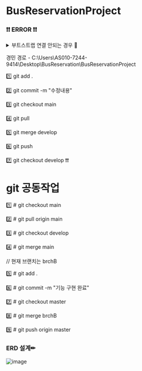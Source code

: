 # BusReservationProject
### ❗❗ ERROR ❗❗
<details>
<summary> 부트스트랩 연결 안되는 경우 🤣 </summary>
<div markdown="1">

### < link rel="stylesheet" href="https://maxcdn.bootstrapcdn.com/bootstrap/4.5.2/css/bootstrap.min.css" > 넣기


</div>
</details>

경민 경로 - C:\Users\AS010-7244-9414\Desktop\BusReservation\BusReservationProject 

1️⃣ git add .

2️⃣ git commit -m "수정내용"

3️⃣ git checkout main

4️⃣ git pull

5️⃣ git merge develop

6️⃣ git push

7️⃣ git checkout develop ❗❗

# git 공동작업
1️⃣ # git checkout main

2️⃣ # git pull origin main

3️⃣ # git checkout develop

4️⃣ # git merge main

// 현재 브랜치는 brchB

5️⃣ # git add .

6️⃣ # git commit -m "기능 구현 완료"

7️⃣ # git checkout master

8️⃣ # git merge brchB

9️⃣ # git push origin master


### ERD 설계✏

![image](https://user-images.githubusercontent.com/87464750/201874464-4003d3d5-935e-4466-a5db-1558d840cdaa.png)

